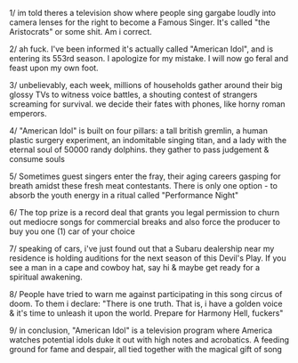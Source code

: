 1/ im told theres a television show where people sing gargabe loudly into camera lenses for the right to become a Famous Singer. It's called "the Aristocrats" or some shit. Am i correct.

2/ ah fuck. I've been informed it's actually called "American Idol", and is entering its 553rd season. I apologize for my mistake. I will now go feral and feast upon my own foot.

3/ unbelievably, each week, millions of households gather around their big glossy TVs to witness voice battles, a shouting contest of strangers screaming for survival. we decide their fates with phones, like horny roman emperors.

4/ "American Idol" is built on four pillars: a tall british gremlin, a human plastic surgery experiment, an indomitable singing titan, and a lady with the eternal soul of 50000 randy dolphins. they gather to pass judgement & consume souls

5/ Sometimes guest singers enter the fray, their aging careers gasping for breath amidst these fresh meat contestants. There is only one option - to absorb the youth energy in a ritual called "Performance Night"

6/ The top prize is a record deal that grants you legal permission to churn out mediocre songs for commercial breaks and also force the producer to buy you one (1) car of your choice

7/ speaking of cars, i've just found out that a Subaru dealership near my residence is holding auditions for the next season of this Devil's Play. If you see a man in a cape and cowboy hat, say hi & maybe get ready for a spiritual awakening.

8/ People have tried to warn me against participating in this song circus of doom. To them i declare: "There is one truth. That is, i have a golden voice & it's time to unleash it upon the world. Prepare for Harmony Hell, fuckers"

9/ in conclusion, "American Idol" is a television program where America watches potential idols duke it out with high notes and acrobatics. A feeding ground for fame and despair, all tied together with the magical gift of song